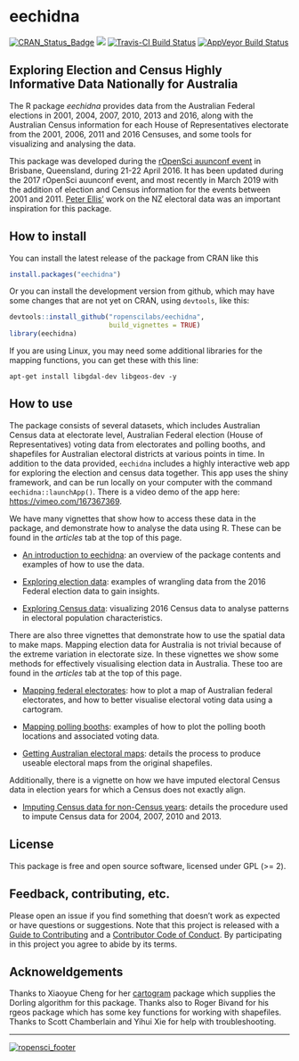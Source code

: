 
<!-- README.md is generated from README.Rmd. Please edit that file -->

# eechidna

[![CRAN\_Status\_Badge](http://www.r-pkg.org/badges/version/eechidna)](http://cran.r-project.org/package=eechidna)
[![](http://cranlogs.r-pkg.org/badges/grand-total/eechidna)](http://cran.rstudio.com/web/packages/eechidna/index.html)
[![Travis-CI Build
Status](https://travis-ci.org/ropenscilabs/eechidna.svg?branch=master)](https://travis-ci.org/ropenscilabs/eechidna)
[![AppVeyor Build
Status](https://ci.appveyor.com/api/projects/status/github/ropenscilabs/eechidna?branch=master&svg=true)](https://ci.appveyor.com/project/ropenscilabs/eechidna)

## Exploring Election and Census Highly Informative Data Nationally for Australia

The R package *eechidna* provides data from the Australian Federal
elections in 2001, 2004, 2007, 2010, 2013 and 2016, along with the
Australian Census information for each House of Representatives
electorate from the 2001, 2006, 2011 and 2016 Censuses, and some tools
for visualizing and analysing the data.

This package was developed during the [rOpenSci auunconf
event](http://auunconf.ropensci.org/) in Brisbane, Queensland, during
21-22 April 2016. It has been updated during the 2017 rOpenSci auunconf
event, and most recently in March 2019 with the addition of election and
Census information for the events between 2001 and 2011. [Peter
Ellis’](https://github.com/ellisp/) work on the NZ electoral data was
an important inspiration for this package.

## How to install

You can install the latest release of the package from CRAN like this

``` r
install.packages("eechidna")
```

Or you can install the development version from github, which may have
some changes that are not yet on CRAN, using `devtools`, like this:

``` r
devtools::install_github("ropenscilabs/eechidna", 
                         build_vignettes = TRUE)
library(eechidna)
```

If you are using Linux, you may need some additional libraries for the
mapping functions, you can get these with this line:

    apt-get install libgdal-dev libgeos-dev -y

## How to use

The package consists of several datasets, which includes Australian
Census data at electorate level, Australian Federal election (House of
Representatives) voting data from electorates and polling booths, and
shapefiles for Australian electoral districts at various points in time.
In addition to the data provided, `eechidna` includes a highly
interactive web app for exploring the election and census data together.
This app uses the shiny framework, and can be run locally on your
computer with the command `eechidna::launchApp()`. There is a video demo
of the app here: <https://vimeo.com/167367369>.

We have many vignettes that show how to access these data in the
package, and demonstrate how to analyse the data using R. These can be
found in the *articles* tab at the top of this page.

  - [An introduction to eechidna](articles/eechidna-intro.html): an
    overview of the package contents and examples of how to use the
    data.

  - [Exploring election data](articles/exploring-election-data.html):
    examples of wrangling data from the 2016 Federal election data to
    gain insights.

  - [Exploring Census data](articles/exploring-census-data.html):
    visualizing 2016 Census data to analyse patterns in electoral
    population characteristics.

There are also three vignettes that demonstrate how to use the spatial
data to make maps. Mapping election data for Australia is not trivial
because of the extreme variation in electorate size. In these vignettes
we show some methods for effectively visualising election data in
Australia. These too are found in the *articles* tab at the top of this
page.

  - [Mapping federal electorates](articles/plotting-electorates.html):
    how to plot a map of Australian federal electorates, and how to
    better visualise electoral voting data using a cartogram.

  - [Mapping polling booths](articles/plotting-polling-stns.html):
    examples of how to plot the polling booth locations and associated
    voting data.

  - [Getting Australian electoral
    maps](articles/getting-ozShapefiles.html): details the process to
    produce useable electoral maps from the original shapefiles.

Additionally, there is a vignette on how we have imputed electoral
Census data in election years for which a Census does not exactly align.

  - [Imputing Census data for non-Census
    years](article/imputing-census-data.html): details the procedure
    used to impute Census data for 2004, 2007, 2010 and 2013.

## License

This package is free and open source software, licensed under GPL (\>=
2).

## Feedback, contributing, etc.

Please open an issue if you find something that doesn’t work as expected
or have questions or suggestions. Note that this project is released
with a [Guide to Contributing](CONTRIBUTING.md) and a [Contributor Code
of Conduct](CONDUCT.md). By participating in this project you agree to
abide by its terms.

## Acknoweldgements

Thanks to Xiaoyue Cheng for her
[cartogram](https://github.com/chxy/cartogram) package which supplies
the Dorling algorithm for this package. Thanks also to Roger Bivand for
his rgeos package which has some key functions for working with
shapefiles. Thanks to Scott Chamberlain and Yihui Xie for help with
troubleshooting.

-----

[![ropensci\_footer](http://ropensci.org/public_images/github_footer.png)](http://ropensci.org)
